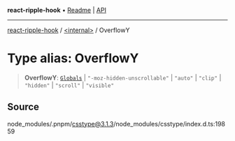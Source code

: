 **react-ripple-hook** • [Readme](../../README.md) \| [API](../../globals.md)

---

[react-ripple-hook](../../README.md) / [\<internal\>](../README.md) / OverflowY

# Type alias: OverflowY

> **OverflowY**: [`Globals`](Globals.md) \| `"-moz-hidden-unscrollable"` \| `"auto"` \| `"clip"` \| `"hidden"` \| `"scroll"` \| `"visible"`

## Source

node_modules/.pnpm/csstype@3.1.3/node_modules/csstype/index.d.ts:19859
